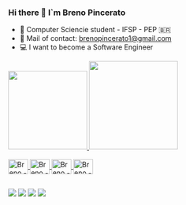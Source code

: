 ### Hi there 👋 I`m Breno Pincerato

- 🏫 Computer Sciencie student - IFSP - PEP 🇧🇷
- 📩 Mail of contact: brenopincerato1@gmail.com
- 💻 I want to become a Software Engineer

<div>
  <a href="https://github.com/Brenopincerato">
  <img height="160em" src="https://github-readme-stats.vercel.app/api?username=Brenopincerato&show_icons=true&theme=dracula&include_all_commits=true&count_private=true"/>
  <img height="180em" src="https://github-readme-stats.vercel.app/api/top-langs/?username=Brenopincerato&layout=compact&langs_count=7&theme=dracula"/>
</div>

<div style="display: inline_block"><br>
  <img align="center" alt="Breno - C" height="30" width="40" <img src="https://cdn.jsdelivr.net/gh/devicons/devicon/icons/c/c-original.svg" />
  <img align="center" alt="Breno - Java" height="30" width="40" <img src="https://cdn.jsdelivr.net/gh/devicons/devicon/icons/java/java-original.svg" /> 
  <img align="center" alt="Breno - SQL" height="30" width="40" <img src="https://cdn.jsdelivr.net/gh/devicons/devicon/icons/mysql/mysql-plain.svg" />
  <img align="center" alt="Breno - Python" height="30" width="40" <img src="https://cdn.jsdelivr.net/gh/devicons/devicon/icons/python/python-original.svg" />
</div>

##
<div>
 <a href="https://www.youtube.com/channel/UC7HL435j6u4JNvrLxHZg1Uw" target="_blank"><img src="https://img.shields.io/badge/YouTube-FF0000?style=for-the-badge&logo=youtube&logoColor=white" target="_blank"></a>
  <a href="https://instagram.com/breno.pincerato" target="_blank"><img src="https://img.shields.io/badge/-Instagram-%23E4405F?style=for-the-badge&logo=instagram&logoColor=white" target="_blank"></a>
 	<a href="https://www.twitch.tv/pincerato_" target="_blank"><img src="https://img.shields.io/badge/Twitch-9146FF?style=for-the-badge&logo=twitch&logoColor=white" target="_blank"></a>
  <a href="https://www.linkedin.com/in/brenopincerato/" target="_blank"><img src="https://img.shields.io/badge/-LinkedIn-%230077B5?style=for-the-badge&logo=linkedin&logoColor=white" target="_blank"></a> 
</div>
